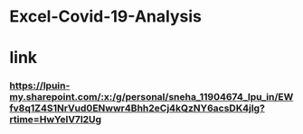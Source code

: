 # Excel-Covid-19-Analysis
# link

### https://lpuin-my.sharepoint.com/:x:/g/personal/sneha_11904674_lpu_in/EWfv8q1Z4S1NrVud0ENwwr4Bhh2eCj4kQzNY6acsDK4jlg?rtime=HwYelV7l2Ug
